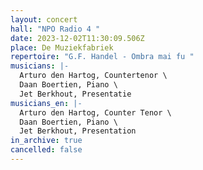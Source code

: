 ```yaml
---
layout: concert
hall: "NPO Radio 4 "
date: 2023-12-02T11:30:09.506Z
place: De Muziekfabriek
repertoire: "G.F. Handel - Ombra mai fu "
musicians: |-
  Arturo den Hartog, Countertenor \
  Daan Boertien, Piano \
  Jet Berkhout, Presentatie
musicians_en: |-
  Arturo den Hartog, Counter Tenor \
  Daan Boertien, Piano \
  Jet Berkhout, Presentation
in_archive: true
cancelled: false
---
```

